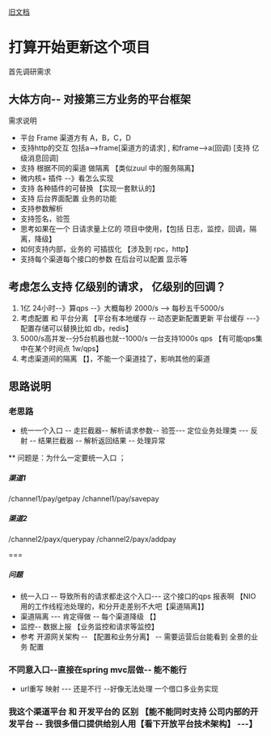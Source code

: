
[旧文档](README_odl.md)
# 打算开始更新这个项目


首先调研需求

## 大体方向-- 对接第三方业务的平台框架

需求说明

* 平台 Frame 渠道方有 A，B，C，D
* 支持http的交互 包括a-->frame[渠道方的请求] , 和frame-->a(回调) [支持 亿级消息回调] 
* 支持 根据不同的渠道 做隔离 【类似zuul 中的服务隔离】
* 微内核+ 插件 --》看怎么实现
* 支持 各种插件的可替换 【实现一套默认的】
* 支持 后台界面配置 业务的功能
* 支持参数解析
* 支持签名，验签
* 思考如果在一个 日请求量上亿的 项目中使用，【包括 日志，监控，回调，隔离，降级】
* 如何支持内部，业务的 可插拔化 【涉及到 rpc，http】
* 支持每个渠道每个接口的参数 在后台可以配置 显示等 

## 考虑怎么支持 亿级别的请求， 亿级别的回调？
1. 1亿 24小时--》算qps --》大概每秒 2000/s --> 每秒五千5000/s
2. 考虑配置 和 平台分离 【平台有本地缓存 -- 动态更新配置更新 平台缓存 ---》配置存储可以替换比如 db，redis】
3. 5000/s高并发--分5台机器也就--1000/s 一台支持1000s qps  【有可能qps集中在某个时间点 1w/qps】
4. 考虑渠道间的隔离 【】，不能一个渠道挂了，影响其他的渠道


## 思路说明
### 老思路
* 统一一个入口 --  走拦截器-- 解析请求参数-- 验签--- 定位业务处理类 --- 反射 -- 结果拦截器 -- 解析返回结果 -- 处理异常 

** 问题是：为什么一定要统一入口 ；

##### 渠道1
/channel1/pay/getpay
/channel1/pay/savepay
##### 渠道2
/channel2/payx/querypay
/channel2/payx/addpay

===
##### 问题
* 统一入口 -- 导致所有的请求都走这个入口--- 这个接口的qps 报表啊 【NIO 用的工作线程池处理的，和分开走差别不大吧【渠道隔离】】
* 渠道隔离 --- 肯定得做 --  每个渠道降级 【】
* 监控-- 数据上报  【业务监控和请求等监控】
* 参考 开源网关架构 -- 【配置和业务分离】 -- 需要运营后台能看到 全景的业务 配置

###  不同意入口--直接在spring mvc层做-- 能不能行
*  url重写 映射  ---  还是不行 --好像无法处理 一个借口多业务实现

### 我这个渠道平台 和 开发平台的 区别  【能不能同时支持 公司内部的开发平台 -- 我很多借口提供给别人用【看下开放平台技术架构】 ---】

